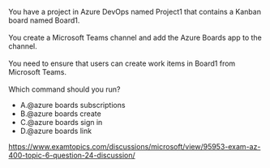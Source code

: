 You have a project in Azure DevOps named Project1 that contains a Kanban board named Board1.<br/><br/>You create a Microsoft Teams channel and add the Azure Boards app to the channel.<br/><br/>You need to ensure that users can create work items in Board1 from Microsoft Teams.<br/><br/>Which command should you run?<ul><li class="multi-choice-item"><span class="multi-choice-letter" data-choice-letter="A">A.</span>@azure boards subscriptions</li><li class="multi-choice-item"><span class="multi-choice-letter" data-choice-letter="B">B.</span>@azure boards create</li><li class="multi-choice-item"><span class="multi-choice-letter" data-choice-letter="C">C.</span>@azure boards sign in</li><li class="multi-choice-item correct-hidden"><span class="multi-choice-letter" data-choice-letter="D">D.</span>@azure boards link</li></ul><p><a href="https://www.examtopics.com/discussions/microsoft/view/95953-exam-az-400-topic-6-question-24-discussion/">https://www.examtopics.com/discussions/microsoft/view/95953-exam-az-400-topic-6-question-24-discussion/</a></p><script src="https://giscus.app/client.js"                    data-repo="azsamples/az204"                    data-repo-id="R_kgDOMRXzDQ"                    data-category="General"                    data-category-id="DIC_kwDOMRXzDc4Cgi27"                    data-mapping="pathname"                    data-strict="0"                    data-reactions-enabled="0"                    data-emit-metadata="0"                    data-input-position="bottom"                    data-theme="preferred_color_scheme"                    data-lang="en"                    crossorigin="anonymous"                    async>                    </script>